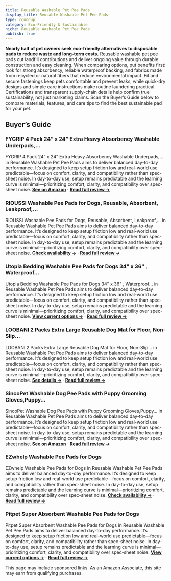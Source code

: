```yaml
---
title: Reusable Washable Pet Pee Pads
display_title: Reusable Washable Pet Pee Pads
type: roundup
category: Eco-Friendly & Sustainable
niche: Reusable Washable Pet Pee Pads
publish: true
---
```


<p><strong>Nearly half of pet owners seek eco-friendly alternatives to disposable pads to reduce waste and long-term costs.</strong> Reusable washable pet pee pads cut landfill contributions and deliver ongoing value through durable construction and easy cleaning. When comparing options, put benefits first: look for strong absorbency, reliable waterproof backing, and fabrics made from recycled or natural fibers that reduce environmental impact. Fit and secure fastenings keep pets comfortable and prevent leaks, while quick-dry designs and simple care instructions make routine laundering practical. Certifications and transparent supply-chain details help confirm true sustainability, not just marketing claims. Scan the Buyer’s Guide below to compare materials, features, and care tips to find the best sustainable pad for your pet.</p>
<h2>Buyer’s Guide</h2>
<h3>FYGRIP 4 Pack 24” x 24” Extra Heavy Absorbency Washable Underpads,…</h3>
<p>FYGRIP 4 Pack 24” x 24” Extra Heavy Absorbency Washable Underpads,… in Reusable Washable Pet Pee Pads aims to deliver balanced day-to-day performance. It’s designed to keep setup friction low and real-world use predictable&mdash;focus on comfort, clarity, and compatibility rather than spec-sheet noise. In day-to-day use, setup remains predictable and the learning curve is minimal&mdash;prioritizing comfort, clarity, and compatibility over spec-sheet noise. <a href="https://amzn.to/3IYsZ71" target="_blank" rel="nofollow sponsored noopener noopener" target="_blank"><strong>See on Amazon</strong></a> · <a href="/reviews/fygrip-4-pack-24-x-24-extra-heavy-absorbency-washable-underpads-waterpr-c08e4fff/"><strong>Read full review &rarr;</strong></a></p>
<h3>RIOUSSI Washable Pee Pads for Dogs, Reusable, Absorbent, Leakproof,…</h3>
<p>RIOUSSI Washable Pee Pads for Dogs, Reusable, Absorbent, Leakproof,… in Reusable Washable Pet Pee Pads aims to deliver balanced day-to-day performance. It’s designed to keep setup friction low and real-world use predictable&mdash;focus on comfort, clarity, and compatibility rather than spec-sheet noise. In day-to-day use, setup remains predictable and the learning curve is minimal&mdash;prioritizing comfort, clarity, and compatibility over spec-sheet noise. <a href="https://amzn.to/46T8kKJ" target="_blank" rel="nofollow sponsored noopener noopener" target="_blank"><strong>Check availability &rarr;</strong></a> · <a href="/reviews/rioussi-washable-pee-pads-for-dogs-reusable-absorbent-leakproof-non-sli-b90da85a/"><strong>Read full review &rarr;</strong></a></p>
<h3>Utopia Bedding Washable Pee Pads for Dogs 34" x 36" , Waterproof…</h3>
<p>Utopia Bedding Washable Pee Pads for Dogs 34" x 36" , Waterproof… in Reusable Washable Pet Pee Pads aims to deliver balanced day-to-day performance. It’s designed to keep setup friction low and real-world use predictable&mdash;focus on comfort, clarity, and compatibility rather than spec-sheet noise. In day-to-day use, setup remains predictable and the learning curve is minimal&mdash;prioritizing comfort, clarity, and compatibility over spec-sheet noise. <a href="https://amzn.to/4qdJdcY" target="_blank" rel="nofollow sponsored noopener noopener" target="_blank"><strong>View current options &rarr;</strong></a> · <a href="/reviews/utopia-bedding-washable-pee-pads-for-dogs-34-x-36-pack-of-4-waterproof-976fdc21/"><strong>Read full review &rarr;</strong></a></p>
<h3>LOOBANI 2 Packs Extra Large Reusable Dog Mat for Floor, Non-Slip…</h3>
<p>LOOBANI 2 Packs Extra Large Reusable Dog Mat for Floor, Non-Slip… in Reusable Washable Pet Pee Pads aims to deliver balanced day-to-day performance. It’s designed to keep setup friction low and real-world use predictable&mdash;focus on comfort, clarity, and compatibility rather than spec-sheet noise. In day-to-day use, setup remains predictable and the learning curve is minimal&mdash;prioritizing comfort, clarity, and compatibility over spec-sheet noise. <a href="https://amzn.to/4hgFtU8" target="_blank" rel="nofollow sponsored noopener noopener" target="_blank"><strong>See details &rarr;</strong></a> · <a href="/reviews/loobani-2-packs-extra-large-reusable-dog-mat-for-floor-non-slip-washabl-4a8431ea/"><strong>Read full review &rarr;</strong></a></p>
<h3>SincoPet Washable Dog Pee Pads with Puppy Grooming Gloves,Puppy…</h3>
<p>SincoPet Washable Dog Pee Pads with Puppy Grooming Gloves,Puppy… in Reusable Washable Pet Pee Pads aims to deliver balanced day-to-day performance. It’s designed to keep setup friction low and real-world use predictable&mdash;focus on comfort, clarity, and compatibility rather than spec-sheet noise. In day-to-day use, setup remains predictable and the learning curve is minimal&mdash;prioritizing comfort, clarity, and compatibility over spec-sheet noise. <a href="https://amzn.to/3KOcMSt" target="_blank" rel="nofollow sponsored noopener noopener" target="_blank"><strong>See on Amazon</strong></a> · <a href="/reviews/sincopet-washable-dog-pee-pads-with-puppy-grooming-gloves-puppy-pads-re-18dafcbf/"><strong>Read full review &rarr;</strong></a></p>
<h3>EZwhelp Washable Pee Pads for Dogs</h3>
<p>EZwhelp Washable Pee Pads for Dogs in Reusable Washable Pet Pee Pads aims to deliver balanced day-to-day performance. It’s designed to keep setup friction low and real-world use predictable&mdash;focus on comfort, clarity, and compatibility rather than spec-sheet noise. In day-to-day use, setup remains predictable and the learning curve is minimal&mdash;prioritizing comfort, clarity, and compatibility over spec-sheet noise. <a href="https://amzn.to/4791UWv" target="_blank" rel="nofollow sponsored noopener noopener" target="_blank"><strong>Check availability &rarr;</strong></a> · <a href="/reviews/ezwhelp-washable-pee-pads-for-dogs-waterproof-training-pads-for-dogs-re-ccbae6ea/"><strong>Read full review &rarr;</strong></a></p>
<h3>Pitpet Super Absorbent Washable Pee Pads for Dogs</h3>
<p>Pitpet Super Absorbent Washable Pee Pads for Dogs in Reusable Washable Pet Pee Pads aims to deliver balanced day-to-day performance. It’s designed to keep setup friction low and real-world use predictable&mdash;focus on comfort, clarity, and compatibility rather than spec-sheet noise. In day-to-day use, setup remains predictable and the learning curve is minimal&mdash;prioritizing comfort, clarity, and compatibility over spec-sheet noise. <a href="https://amzn.to/48wVuDd" target="_blank" rel="nofollow sponsored noopener noopener" target="_blank"><strong>View current options &rarr;</strong></a> · <a href="/reviews/pitpet-super-absorbent-washable-pee-pads-for-dogs-2-pack-superior-reusa-1eeca737/"><strong>Read full review &rarr;</strong></a></p>
<aside class="disclosure">This page may include sponsored links. As an Amazon Associate, this site may earn from qualifying purchases.</aside>
